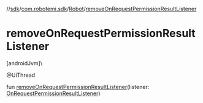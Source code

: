 //[sdk](../../../index.md)/[com.robotemi.sdk](../index.md)/[Robot](index.md)/[removeOnRequestPermissionResultListener](remove-on-request-permission-result-listener.md)

# removeOnRequestPermissionResultListener

[androidJvm]\

@UiThread

fun [removeOnRequestPermissionResultListener](remove-on-request-permission-result-listener.md)(listener: [OnRequestPermissionResultListener](../../com.robotemi.sdk.permission/-on-request-permission-result-listener/index.md))
